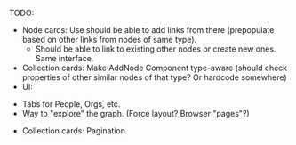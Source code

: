 
TODO:
* Node cards: Use should be able to add links from there (prepopulate based on other links from nodes of same type).
   - Should be able to link to existing other nodes or create new ones.  Same interface.
* Collection cards: Make AddNode Component type-aware (should check properties of other similar nodes of that type?  Or hardcode somewhere)
* UI: 
 - Tabs for People, Orgs, etc.
 - Way to "explore" the graph.  (Force layout?  Browser "pages"?)
* Collection cards: Pagination